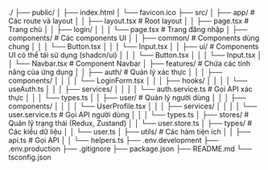 ./
├── public/
│   ├── index.html
│   └── favicon.ico
├── src/
│   ├── app/                    # Các route và layout
│   │   ├── layout.tsx          # Root layout
│   │   ├── page.tsx            # Trang chủ
│   │   ├── login/
│   │   │   └── page.tsx        # Trang đăng nhập
│   ├── components/             # Các components UI
│   │   ├── common/             # Components dùng chung
│   │   │   └── Button.tsx
│   │   │   └── Input.tsx
│   │   ├── ui/                 # Components UI có thể tái sử dụng (shadcn/ui)
│   │   │   └── Button.tsx
│   │   │   └── Input.tsx
│   │   └── Navbar.tsx          # Component Navbar
│   ├── features/               # Chứa các tính năng của ứng dụng
│   │   ├── auth/               # Quản lý xác thực
│   │   │   ├── components/
│   │   │   │   └── LoginForm.tsx
│   │   │   ├── hooks/
│   │   │   │   └── useAuth.ts
│   │   │   ├── services/
│   │   │   │   └── auth.service.ts  # Gọi API xác thực
│   │   │   └── types.ts
│   │   ├── user/               # Quản lý người dùng
│   │   │   ├── components/
│   │   │   │   └── UserProfile.tsx
│   │   │   ├── services/
│   │   │   │   └── user.service.ts  # Gọi API người dùng
│   │   │   └── types.ts
│   ├── stores/                 # Quản lý trạng thái (Redux, Zustand)
│   │   └── user.store.ts
│   ├── types/                  # Các kiểu dữ liệu
│   │   └── user.ts
│   ├── utils/                  # Các hàm tiện ích
│   │   ├── api.ts              # Gọi API
│   │   └── helpers.ts
├── .env.development
├── .env.production
├── .gitignore
├── package.json
├── README.md
└── tsconfig.json
